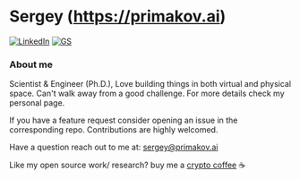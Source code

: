#  Sergey (https://primakov.ai)  <br> 
[![LinkedIn](https://img.shields.io/badge/LinkedIn-0077B5?style=for-the-badge&logo=linkedin&logoColor=white)](https://www.linkedin.com/in/primakovs/) 
[![GS](https://img.shields.io/badge/Google_Scholar-4285F4?style=for-the-badge&logo=google-scholar&logoColor=white)](https://scholar.google.com/citations?user=z53Cl7MAAAAJ&hl=en) 

### About me


Scientist & Engineer (Ph.D.), 
Love building things in both virtual and physical space. Can't walk away from a good challenge. For more details check my personal page.

If you have a feature request consider opening an issue in the corresponding repo. Contributions are highly welcomed.

Have a question reach out to me at: sergey@primakov.ai

Like my open source work/ research? buy me a [crypto coffee](https://primakov.ai/thanks) :coffee:

